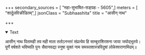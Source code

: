 +++
secondary_sources = [ "महा-सुभाषित-सङ्ग्रहः - 5605",]
meters = [ "शार्दूलविक्रीडितम्",]
jsonClass = "Subhaashita"
title = "आसीन् नाथ"

+++

<details open><summary>Text</summary>

आसीन् नाथ पितामही तव मही माता ततोऽनन्तरं संप्रत्येव हि साम्बुराशिरशना जाया जयोद्भूतये।  
पूर्णे वर्षशते भविष्यति पुनः सैवानवद्या स्नुषा युक्तं नाम समस्तशास्त्रविदुषां लोकेश्वराणामिदम्॥
</details>
